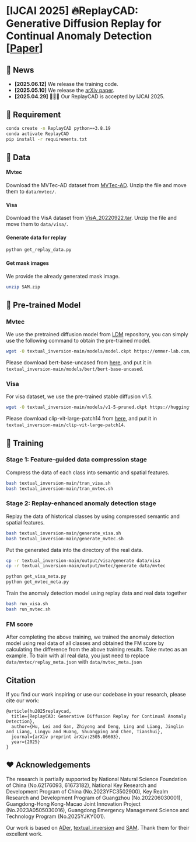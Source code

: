 # [IJCAI 2025] 🔥ReplayCAD: Generative Diffusion Replay for Continual Anomaly Detection [[Paper](https://arxiv.org/abs/2505.06603)]


## 📅 News
- **[2025.06.12]** We release the training code.
- **[2025.05.10]** We release the [arXiv paper](https://arxiv.org/abs/2505.06603).
- **[2025.04.29]** 🎉🎉🎉 Our ReplayCAD is accepted by IJCAI 2025.

## 🔨 Requirement
```bash
conda create -n ReplayCAD python==3.8.19
conda activate ReplayCAD
pip install -r requirements.txt
```

## 🐳 Data

#### Mvtec

Download the MVTec-AD dataset from [MVTec-AD](https://www.mvtec.com/company/research/datasets/mvtec-ad). Unzip the file and move them to `data/mvtec/`.

#### Visa

Download the VisA dataset from [VisA_20220922.tar](https://amazon-visual-anomaly.s3.us-west-2.amazonaws.com/VisA_20220922.tar). Unzip the file and move them to `data/visa/`.


#### Generate data for replay

```bash
python get_replay_data.py
```

#### Get mask images

We provide the already generated mask image.

```bash
unzip SAM.zip
```

## 🍔 Pre-trained Model

### Mvtec

We use the pretrained diffusion model from [LDM](https://github.com/CompVis/latent-diffusion) repository, you can simply use the following command to obtain the pre-trained model.
```bash
wget -O textual_inversion-main/models/model.ckpt https://ommer-lab.com/files/latent-diffusion/nitro/txt2img-f8-large/model.ckpt
```

Please download bert-base-uncased from [here](https://huggingface.co/google-bert/bert-base-uncased), and put it in `textual_inversion-main/models/bert/bert-base-uncased`.

### Visa

For visa dataset, we use the pre-trained stable diffusion v1.5.

```bash
wget -O textual_inversion-main/models/v1-5-pruned.ckpt https://huggingface.co/stable-diffusion-v1-5/stable-diffusion-v1-5/resolve/main/v1-5-pruned.ckpt
```

Please download clip-vit-large-patch14 from [here](https://huggingface.co/openai/clip-vit-large-patch14), and put it in `textual_inversion-main/clip-vit-large-patch14`.


## 🚀 Training
###  Stage 1: Feature-guided data compression stage

Compress the data of each class into semantic and spatial features.

```bash
bash textual_inversion-main/tran_visa.sh
bash textual_inversion-main/tran_mvtec.sh
```

###  Stage 2: Replay-enhanced anomaly detection stage

Replay the data of historical classes by using compressed semantic and spatial features.

```bash
bash textual_inversion-main/generate_visa.sh
bash textual_inversion-main/generate_mvtec.sh
```

Put the generated data into the directory of the real data.

```bash
cp -r textual_inversion-main/output/visa/generate data/visa
cp -r textual_inversion-main/output/mvtec/generate data/mvtec

python get_visa_meta.py
python get_mvtec_meta.py
```

Train the anomaly detection model using replay data and real data together

```bash
bash run_visa.sh
bash run_mvtec.sh
```

###  FM score

After completing the above training, we trained the anomaly detection model using real data of all classes and obtained the FM score by calculating the difference from the above training results. Take mvtec as an example. To train with all real data, you just need to replace `data/mvtec/replay_meta.json` with `data/mvtec_meta.json`

## Citation
If you find our work inspiring or use our codebase in your research, please cite our work:
```
@article{hu2025replaycad,
  title={ReplayCAD: Generative Diffusion Replay for Continual Anomaly Detection},
  author={Hu, Lei and Gan, Zhiyong and Deng, Ling and Liang, Jinglin and Liang, Lingyu and Huang, Shuangping and Chen, Tianshui},
  journal={arXiv preprint arXiv:2505.06603},
  year={2025}
}
```

## ❤️ Acknowledgements
The research is partially supported by National Natural Science Foundation of China (No.62176093, 61673182), National Key Research and Development Program of China (No.2023YFC3502900), Key Realm Research and Development Program of Guangzhou (No.202206030001), Guangdong-Hong Kong-Macao Joint Innovation Project (No.2023A0505030016), Guangdong Emergency Management Science and Technology Program (No.2025YJKY001).

Our work is based on [ADer](https://github.com/zhangzjn/ADer), [textual_inversion](https://github.com/rinongal/textual_inversion) and [SAM](https://github.com/facebookresearch/segment-anything). Thank them for their excellent work.
